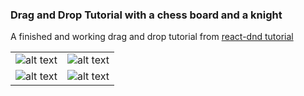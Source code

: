 ### Drag and Drop Tutorial with a chess board and a knight

A finished and working drag and drop tutorial from [react-dnd tutorial](https://react-dnd.github.io/react-dnd/docs-tutorial.html)


|             |             |
|-------------|-------------|
|![alt text](https://s3-eu-west-1.amazonaws.com/james.margrove/dndTutorial/Screen+Shot+2018-01-28+at+19.56.16.png)| ![alt text](https://s3-eu-west-1.amazonaws.com/james.margrove/dndTutorial/Screen+Shot+2018-01-28+at+19.56.22.png)|
![alt text](https://s3-eu-west-1.amazonaws.com/james.margrove/dndTutorial/Screen+Shot+2018-01-28+at+19.56.34.png)|![alt text](https://s3-eu-west-1.amazonaws.com/james.margrove/dndTutorial/Screen+Shot+2018-01-28+at+19.56.40.png)|


